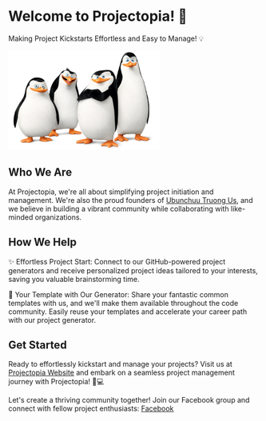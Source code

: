 # Welcome to Projectopia! 🚀

Making Project Kickstarts Effortless and Easy to Manage! 💡

<img src="../us.png" height="200" />

## Who We Are

At Projectopia, we're all about simplifying project initiation and management. We're also the proud founders of [Ubunchuu Truong Us](https://ubunchuu-truong-us.github.io/), and we believe in building a vibrant community while collaborating with like-minded organizations.

## How We Help

✨ Effortless Project Start: Connect to our GitHub-powered project generators and receive personalized project ideas tailored to your interests, saving you valuable brainstorming time.

🔧 Your Template with Our Generator: Share your fantastic common templates with us, and we'll make them available throughout the code community. Easily reuse your templates and accelerate your career path with our project generator.

## Get Started

Ready to effortlessly kickstart and manage your projects? Visit us at [Projectopia Website](https://projectopia-frontend.vercel.app/) and embark on a seamless project management journey with Projectopia! 🌈💻

Let's create a thriving community together! Join our Facebook group and connect with fellow project enthusiasts: [Facebook](https://facebook.com/projectopia)
